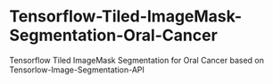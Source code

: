 # Tensorflow-Tiled-ImageMask-Segmentation-Oral-Cancer
Tensorflow Tiled ImageMask Segmentation for Oral Cancer based on Tensorlow-Image-Segmentation-API
